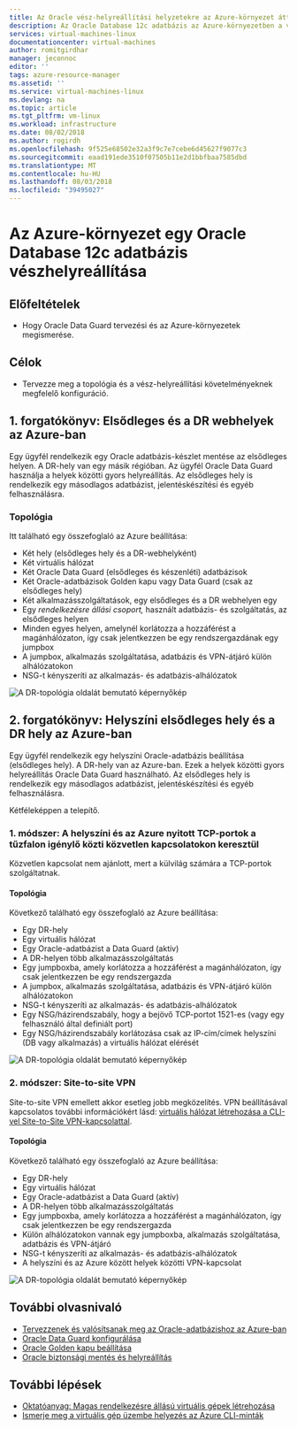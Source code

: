 ```yaml
---
title: Az Oracle vész-helyreállítási helyzetekre az Azure-környezet áttekintése |} A Microsoft Docs
description: Az Oracle Database 12c adatbázis az Azure-környezetben a vész-helyreállítási helyzetekre
services: virtual-machines-linux
documentationcenter: virtual-machines
author: romitgirdhar
manager: jeconnoc
editor: ''
tags: azure-resource-manager
ms.assetid: ''
ms.service: virtual-machines-linux
ms.devlang: na
ms.topic: article
ms.tgt_pltfrm: vm-linux
ms.workload: infrastructure
ms.date: 08/02/2018
ms.author: rogirdh
ms.openlocfilehash: 9f525e68502e32a3f9c7e7cebe6d45627f9077c3
ms.sourcegitcommit: eaad191ede3510f07505b11e2d1bbfbaa7585dbd
ms.translationtype: MT
ms.contentlocale: hu-HU
ms.lasthandoff: 08/03/2018
ms.locfileid: "39495027"
---
```

# <a name="disaster-recovery-for-an-oracle-database-12c-database-in-an-azure-environment"></a>Az Azure-környezet egy Oracle Database 12c adatbázis vészhelyreállítása

## <a name="assumptions"></a>Előfeltételek

- Hogy Oracle Data Guard tervezési és az Azure-környezetek megismerése.


## <a name="goals"></a>Célok
- Tervezze meg a topológia és a vész-helyreállítási követelményeknek megfelelő konfiguráció.

## <a name="scenario-1-primary-and-dr-sites-on-azure"></a>1. forgatókönyv: Elsődleges és a DR webhelyek az Azure-ban

Egy ügyfél rendelkezik egy Oracle adatbázis-készlet mentése az elsődleges helyen. A DR-hely van egy másik régióban. Az ügyfél Oracle Data Guard használja a helyek közötti gyors helyreállítás. Az elsődleges hely is rendelkezik egy másodlagos adatbázist, jelentéskészítési és egyéb felhasználásra. 

### <a name="topology"></a>Topológia

Itt található egy összefoglaló az Azure beállítása:

- Két hely (elsődleges hely és a DR-webhelyként)
- Két virtuális hálózat
- Két Oracle Data Guard (elsődleges és készenléti) adatbázisok
- Két Oracle-adatbázisok Golden kapu vagy Data Guard (csak az elsődleges hely)
- Két alkalmazásszolgáltatások, egy elsődleges és a DR webhelyen egy
- Egy *rendelkezésre állási csoport,* használt adatbázis- és szolgáltatás, az elsődleges helyen
- Minden egyes helyen, amelynél korlátozza a hozzáférést a magánhálózaton, így csak jelentkezzen be egy rendszergazdának egy jumpbox
- A jumpbox, alkalmazás szolgáltatása, adatbázis és VPN-átjáró külön alhálózatokon
- NSG-t kényszeríti az alkalmazás- és adatbázis-alhálózatok

![A DR-topológia oldalát bemutató képernyőkép](./media/oracle-disaster-recovery/oracle_topology_01.png)

## <a name="scenario-2-primary-site-on-premises-and-dr-site-on-azure"></a>2. forgatókönyv: Helyszíni elsődleges hely és a DR hely az Azure-ban

Egy ügyfél rendelkezik egy helyszíni Oracle-adatbázis beállítása (elsődleges hely). A DR-hely van az Azure-ban. Ezek a helyek közötti gyors helyreállítás Oracle Data Guard használható. Az elsődleges hely is rendelkezik egy másodlagos adatbázist, jelentéskészítési és egyéb felhasználásra. 

Kétféleképpen a telepítő.

### <a name="approach-1-direct-connections-between-on-premises-and-azure-requiring-open-tcp-ports-on-the-firewall"></a>1. módszer: A helyszíni és az Azure nyitott TCP-portok a tűzfalon igénylő közti közvetlen kapcsolatokon keresztül 

Közvetlen kapcsolat nem ajánlott, mert a külvilág számára a TCP-portok szolgáltatnak.

#### <a name="topology"></a>Topológia

Következő található egy összefoglaló az Azure beállítása:

- Egy DR-hely 
- Egy virtuális hálózat
- Egy Oracle-adatbázist a Data Guard (aktív)
- A DR-helyen több alkalmazásszolgáltatás
- Egy jumpboxba, amely korlátozza a hozzáférést a magánhálózaton, így csak jelentkezzen be egy rendszergazda
- A jumpbox, alkalmazás szolgáltatása, adatbázis és VPN-átjáró külön alhálózatokon
- NSG-t kényszeríti az alkalmazás- és adatbázis-alhálózatok
- Egy NSG/házirendszabály, hogy a bejövő TCP-portot 1521-es (vagy egy felhasználó által definiált port)
- Egy NSG/házirendszabály korlátozása csak az IP-cím/címek helyszíni (DB vagy alkalmazás) a virtuális hálózat elérését

![A DR-topológia oldalát bemutató képernyőkép](./media/oracle-disaster-recovery/oracle_topology_02.png)

### <a name="approach-2-site-to-site-vpn"></a>2. módszer: Site-to-site VPN
Site-to-site VPN emellett akkor esetleg jobb megközelítés. VPN beállításával kapcsolatos további információkért lásd: [virtuális hálózat létrehozása a CLI-vel Site-to-Site VPN-kapcsolattal](https://docs.microsoft.com/azure/vpn-gateway/vpn-gateway-howto-site-to-site-resource-manager-cli).

#### <a name="topology"></a>Topológia

Következő található egy összefoglaló az Azure beállítása:

- Egy DR-hely 
- Egy virtuális hálózat 
- Egy Oracle-adatbázist a Data Guard (aktív)
- A DR-helyen több alkalmazásszolgáltatás
- Egy jumpboxba, amely korlátozza a hozzáférést a magánhálózaton, így csak jelentkezzen be egy rendszergazda
- Külön alhálózatokon vannak egy jumpboxba, alkalmazás szolgáltatása, adatbázis és VPN-átjáró
- NSG-t kényszeríti az alkalmazás- és adatbázis-alhálózatok
- A helyszíni és az Azure között helyek közötti VPN-kapcsolat

![A DR-topológia oldalát bemutató képernyőkép](./media/oracle-disaster-recovery/oracle_topology_03.png)

## <a name="additional-reading"></a>További olvasnivaló

- [Tervezzenek és valósítsanak meg az Oracle-adatbázishoz az Azure-ban](oracle-design.md)
- [Oracle Data Guard konfigurálása](configure-oracle-dataguard.md)
- [Oracle Golden kapu beállítása](configure-oracle-golden-gate.md)
- [Oracle biztonsági mentés és helyreállítás](oracle-backup-recovery.md)


## <a name="next-steps"></a>További lépések

- [Oktatóanyag: Magas rendelkezésre állású virtuális gépek létrehozása](../../linux/create-cli-complete.md)
- [Ismerje meg a virtuális gép üzembe helyezés az Azure CLI-minták](../../linux/cli-samples.md)
